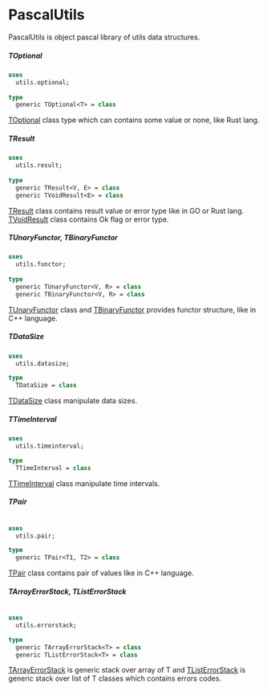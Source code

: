PascalUtils
==========

PascalUtils is object pascal library of utils data structures.

##### TOptional

```pascal
uses
  utils.optional;
 
type
  generic TOptional<T> = class
```

[TOptional](https://github.com/isemenkov/pascalutils/blob/master/source/utils.optional.pas) class type which can contains some value or none, like Rust lang.

##### TResult

```pascal
uses
  utils.result;
  
type
  generic TResult<V, E> = class
  generic TVoidResult<E> = class
```

[TResult](https://github.com/isemenkov/pascalutils/blob/master/source/utils.result.pas) class contains result value or error type like in GO or Rust lang. [TVoidResult](https://github.com/isemenkov/pascalutils/blob/master/source/utils.result.pas) class contains Ok flag or error type.

##### TUnaryFunctor, TBinaryFunctor

```pascal
uses
  utils.functor;
  
type
  generic TUnaryFunctor<V, R> = class
  generic TBinaryFunctor<V, R> = class
```

[TUnaryFunctor](https://github.com/isemenkov/pascalutils/blob/master/source/utils.functor.pas) class and [TBinaryFunctor](https://github.com/isemenkov/pascalutils/blob/master/source/utils.functor.pas) provides functor structure, like in C++ language.

##### TDataSize

```pascal
uses
  utils.datasize;

type
  TDataSize = class
```

[TDataSize](https://github.com/isemenkov/pascalutils/blob/master/source/utils.datasize.pas) class manipulate data sizes.

##### TTimeInterval

```pascal
uses
  utils.timeinterval;

type
  TTimeInterval = class
```

[TTimeInterval](https://github.com/isemenkov/pascalutils/blob/master/source/utils.timeinterval.pas) class manipulate time intervals.

##### TPair

```pascal

uses
  utils.pair;

type
  generic TPair<T1, T2> = class
```
[TPair](https://github.com/isemenkov/pascalutils/blob/master/source/utils.pair.pas) class contains pair of values like in C++ language.

##### TArrayErrorStack, TListErrorStack

```pascal

uses
  utils.errorstack;

type
  generic TArrayErrorStack<T> = class
  generic TListErrorStack<T> = class
```

[TArrayErrorStack](https://github.com/isemenkov/pascalutils/blob/master/source/utils.errorstack.pas) is generic stack over array of T and [TListErrorStack](https://github.com/isemenkov/pascalutils/blob/master/source/utils.errorstack.pas) is generic stack over list of T classes which contains errors codes.